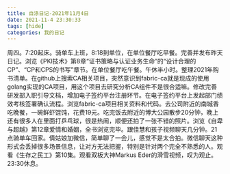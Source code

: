 ```yaml
---
title: 自涤日记-2021年11月4日
date: 2021-11-4 23:30:33
tags: [hide]
categories: 我的日记
---
```

周四。7:20起床。骑单车上班，8:18到单位，在单位餐厅吃早餐。完善并发布昨天日记。浏览《PKI技术》第8章“证书策略与认证业务生命”的“设计合理的CP”、“CP和CPS的书写”章节。在单位餐厅吃午餐。午休半小时。整理2021年购书清单。在github上搜索CA相关项目，突然意识到fabric-ca就是现成的使用golang实现的CA项目，用这个项目去研究分析CA组件不是很合适嘛。修改完善研发部入职引导文档，增加电子签约平台注册环节。在电子签约平台上发起部门绩效考核签署确认流程。浏览fabric-ca项目相关资料和代码。去公司附近的南城香吃晚餐，一碗鲜虾馄饨，花费19元。吃完饭去附近的博大公园散步20分钟，晚上还有很多人在里面打乒乓球，很是热闹，顺便还拍了一张不错的照片。浏览《自卑与超越》第12章爱情和婚姻，全书浏览完毕。跟佳慧和孩子视频聊天几分钟。21点骑单车回家。倩姑娘加微信，简单聊了一会儿，感觉不是太合拍。微信聊天这种形式会丢掉很多场景信息，让对方无法把握，特别是针对两个完全不熟悉的人。观看《生存之民工》第10集。观看双板大神Markus Eder的滑雪视频，叹为观止。23:30休息。
